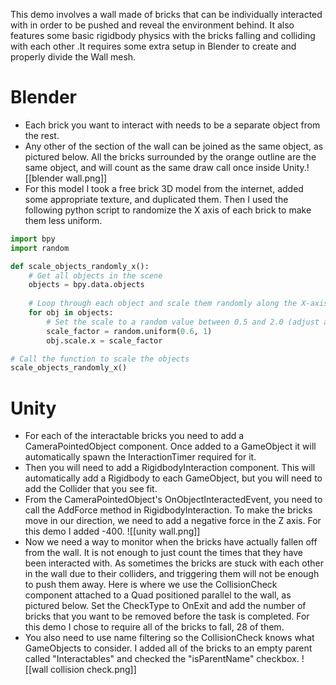 This demo involves a wall made of bricks that can be individually interacted with in order to be pushed and reveal the environment behind. It also features some basic rigidbody physics with the bricks falling and colliding with each other .It requires some extra setup in Blender to create and properly divide the Wall mesh.
# Blender
- Each brick you want to interact with needs to be a separate object from the rest.
- Any other of the section of the wall can be joined as the same object, as pictured below. All the bricks surrounded by the orange outline are the same object, and will count as the same draw call once inside Unity.![[blender wall.png]]
- For this model I took a free brick 3D model from the internet, added some appropriate texture, and duplicated them. Then I used the following python script to randomize the X axis of each brick to make them less uniform.
```python 
import bpy
import random

def scale_objects_randomly_x():
    # Get all objects in the scene
    objects = bpy.data.objects
    
    # Loop through each object and scale them randomly along the X-axis
    for obj in objects:
        # Set the scale to a random value between 0.5 and 2.0 (adjust as needed)
        scale_factor = random.uniform(0.6, 1)
        obj.scale.x = scale_factor

# Call the function to scale the objects
scale_objects_randomly_x()
```
# Unity
- For each of the interactable bricks you need to add a CameraPointedObject component. Once added to a GameObject it will automatically spawn the InteractionTimer required for it.
- Then you will need to add a RigidbodyInteraction component. This will automatically add a Rigidbody to each GameObject, but you will need to add the Collider that you see fit.
- From the CameraPointedObject's OnObjectInteractedEvent, you need to call the AddForce method in RigidbodyInteraction. To make the bricks move in our direction, we need to add a negative force in the Z axis. For this demo I added -400.
![[unity wall.png]]
- Now we need a way to monitor when the bricks have actually fallen off from the wall. It is not enough to just count the times that they have been interacted with. As sometimes the bricks are stuck with each other in the wall due to their colliders, and triggering them will not be enough to push them away. Here is where we use the CollisionCheck component attached to a Quad positioned parallel to the wall, as pictured below. Set the CheckType to OnExit and add the number of bricks that you want to be removed before the task is completed. For this demo I chose to require all of the bricks to fall, 28 of them. 
- You also need to use name filtering so the CollisionCheck knows what GameObjects to consider. I added all of the bricks to an empty parent called "Interactables" and checked the "isParentName" checkbox.
![[wall collision check.png]]